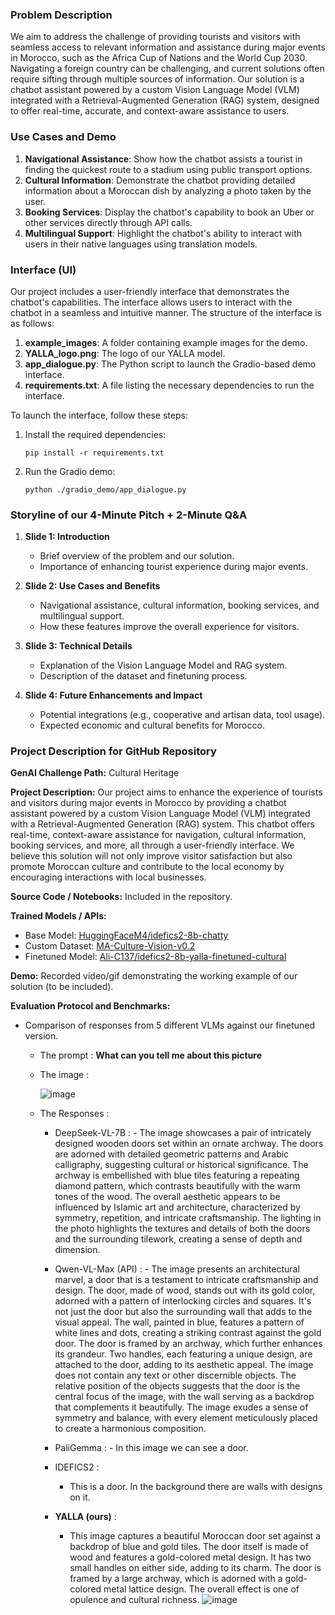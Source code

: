 ### Problem Description
We aim to address the challenge of providing tourists and visitors with seamless access to relevant information and assistance during major events in Morocco, such as the Africa Cup of Nations and the World Cup 2030. Navigating a foreign country can be challenging, and current solutions often require sifting through multiple sources of information. Our solution is a chatbot assistant powered by a custom Vision Language Model (VLM) integrated with a Retrieval-Augmented Generation (RAG) system, designed to offer real-time, accurate, and context-aware assistance to users.

### Use Cases and Demo
1. **Navigational Assistance**: Show how the chatbot assists a tourist in finding the quickest route to a stadium using public transport options.
2. **Cultural Information**: Demonstrate the chatbot providing detailed information about a Moroccan dish by analyzing a photo taken by the user.
3. **Booking Services**: Display the chatbot's capability to book an Uber or other services directly through API calls.
4. **Multilingual Support**: Highlight the chatbot's ability to interact with users in their native languages using translation models.

### Interface (UI)
Our project includes a user-friendly interface that demonstrates the chatbot's capabilities. The interface allows users to interact with the chatbot in a seamless and intuitive manner. The structure of the interface is as follows:

1. **example_images**: A folder containing example images for the demo.
2. **YALLA_logo.png**: The logo of our YALLA model.
3. **app_dialogue.py**: The Python script to launch the Gradio-based demo interface.
4. **requirements.txt**: A file listing the necessary dependencies to run the interface.

To launch the interface, follow these steps:
1. Install the required dependencies:
   ```
   pip install -r requirements.txt
   ```
2. Run the Gradio demo:
   ```
   python ./gradio_demo/app_dialogue.py
   ```

### Storyline of our 4-Minute Pitch + 2-Minute Q&A

1. **Slide 1: Introduction**
   - Brief overview of the problem and our solution.
   - Importance of enhancing tourist experience during major events.

2. **Slide 2: Use Cases and Benefits**
   - Navigational assistance, cultural information, booking services, and multilingual support.
   - How these features improve the overall experience for visitors.

3. **Slide 3: Technical Details**
   - Explanation of the Vision Language Model and RAG system.
   - Description of the dataset and finetuning process.

4. **Slide 4: Future Enhancements and Impact**
   - Potential integrations (e.g., cooperative and artisan data, tool usage).
   - Expected economic and cultural benefits for Morocco.

### Project Description for GitHub Repository
**GenAI Challenge Path:** Cultural Heritage

**Project Description:**
Our project aims to enhance the experience of tourists and visitors during major events in Morocco by providing a chatbot assistant powered by a custom Vision Language Model (VLM) integrated with a Retrieval-Augmented Generation (RAG) system. This chatbot offers real-time, context-aware assistance for navigation, cultural information, booking services, and more, all through a user-friendly interface. We believe this solution will not only improve visitor satisfaction but also promote Moroccan culture and contribute to the local economy by encouraging interactions with local businesses.

**Source Code / Notebooks:** Included in the repository.

**Trained Models / APIs:**
- Base Model: [HuggingFaceM4/idefics2-8b-chatty](https://huggingface.co/HuggingFaceM4/idefics2-8b-chatty)
- Custom Dataset: [MA-Culture-Vision-v0.2](https://huggingface.co/datasets/Ali-C137/MA-Culture-Vision-v0.2)
- Finetuned Model: [Ali-C137/idefics2-8b-yalla-finetuned-cultural](https://huggingface.co/Ali-C137/idefics2-8b-yalla-finetuned-cultural)

**Demo:** Recorded video/gif demonstrating the working example of our solution (to be included).

**Evaluation Protocol and Benchmarks:**
- Comparison of responses from 5 different VLMs against our finetuned version.
  - The prompt : **What can you tell me about this picture**
  - The image :
 
    ![image](https://github.com/alielfilali01/ThinkAI24-Hack-KYA_Team/assets/58257628/7717672a-88d8-4999-b985-6de608ff5978)


  - The Responses : 
    - DeepSeek-VL-7B :
           - The image showcases a pair of intricately designed wooden doors set within an ornate archway. The doors are adorned with detailed geometric patterns and Arabic calligraphy, suggesting cultural or historical significance. The archway is embellished with blue tiles featuring a repeating diamond pattern, which contrasts beautifully with the warm tones of the wood. The overall aesthetic appears to be influenced by Islamic art and architecture, characterized by symmetry, repetition, and intricate craftsmanship. The lighting in the photo highlights the textures and details of both the doors and the surrounding tilework, creating a sense of depth and dimension.
    
    - Qwen-VL-Max (API) :
           - The image presents an architectural marvel, a door that is a testament to intricate craftsmanship and design. The door, made of wood, stands out with its gold color, adorned with a pattern of interlocking circles and squares. It's not just the door but also the surrounding wall that adds to the visual appeal. The wall, painted in blue, features a pattern of white lines and dots, creating a striking contrast against the gold door.
The door is framed by an archway, which further enhances its grandeur. Two handles, each featuring a unique design, are attached to the door, adding to its aesthetic appeal. The image does not contain any text or other discernible objects. The relative position of the objects suggests that the door is the central focus of the image, with the wall serving as a backdrop that complements it beautifully. The image exudes a sense of symmetry and balance, with every element meticulously placed to create a harmonious composition.

    -  PaliGemma :
           - In this image we can see a door.
    
    -   IDEFICS2 :
           - This is a door. In the background there are walls with designs on it.
    
    - **YALLA (ours)** :
      - This image captures a beautiful Moroccan door set against a backdrop of blue and gold tiles. The door itself is made of wood and features a gold-colored metal design. It has two small handles on either side, adding to its charm. The door is framed by a large archway, which is adorned with a gold-colored metal lattice design. The overall effect is one of opulence and cultural richness. 
             ![image](https://github.com/alielfilali01/ThinkAI24-Hack-KYA_Team/assets/58257628/731cead2-43b1-44a2-b5ea-e6829ef991a2)


